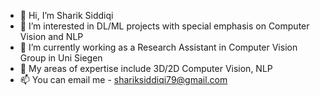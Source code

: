 - 👋 Hi, I’m Sharik Siddiqi
- 👀 I’m interested in DL/ML projects with special emphasis on Computer Vision and NLP
- 🌱 I’m currently working as a Research Assistant in Computer Vision Group in Uni Siegen
- 💞️ My areas of expertise include 3D/2D Computer Vision, NLP
- 📫 You can email me - shariksiddiqi79@gmail.com

<!---
sharik-siddiqi/sharik-siddiqi is a ✨ special ✨ repository because its `README.md` (this file) appears on your GitHub profile.
You can click the Preview link to take a look at your changes.
--->

